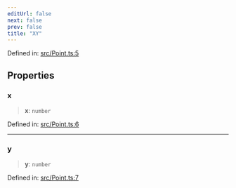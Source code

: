 ```yaml
---
editUrl: false
next: false
prev: false
title: "XY"
---
```


Defined in: [src/Point.ts:5](https://github.com/fabricjs/fabric.js/blob/e114448a1bce9b68a3e1bba337bc0c83a35c1aa5/src/Point.ts#L5)

## Properties

### x

> **x**: `number`

Defined in: [src/Point.ts:6](https://github.com/fabricjs/fabric.js/blob/e114448a1bce9b68a3e1bba337bc0c83a35c1aa5/src/Point.ts#L6)

***

### y

> **y**: `number`

Defined in: [src/Point.ts:7](https://github.com/fabricjs/fabric.js/blob/e114448a1bce9b68a3e1bba337bc0c83a35c1aa5/src/Point.ts#L7)
